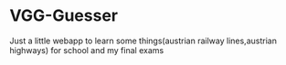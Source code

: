 # VGG-Guesser
 Just a little webapp to learn some things(austrian railway lines,austrian highways) for school and my final exams
